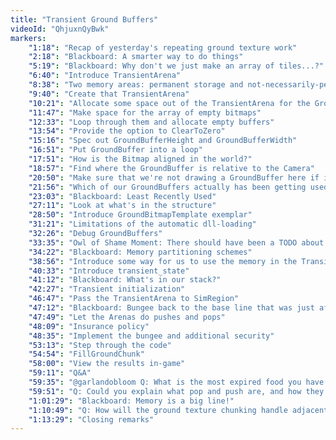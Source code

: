 ```yaml
---
title: "Transient Ground Buffers"
videoId: "QhjuxnQyBwk"
markers:
    "1:18": "Recap of yesterday's repeating ground texture work"
    "2:18": "Blackboard: A smarter way to do things"
    "5:19": "Blackboard: Why don't we just make an array of tiles...?"
    "6:40": "Introduce TransientArena"
    "8:38": "Two memory areas: permanent storage and not-necessarily-permanent storage"
    "9:40": "Create that TransientArena"
    "10:21": "Allocate some space out of the TransientArena for the GroundBuffer"
    "11:47": "Make space for the array of empty bitmaps"
    "12:33": "Loop through them and allocate empty buffers"
    "13:54": "Provide the option to ClearToZero"
    "15:16": "Spec out GroundBufferHeight and GroundBufferWidth"
    "16:51": "Put GroundBuffer into a loop"
    "17:51": "How is the Bitmap aligned in the world?"
    "18:57": "Find where the GroundBuffer is relative to the Camera"
    "20:50": "Make sure that we're not drawing a GroundBuffer here if it isn't valid"
    "21:56": "Which of our GroundBuffers actually has been getting used?"
    "23:03": "Blackboard: Least Recently Used"
    "27:11": "Look at what's in the structure"
    "28:50": "Introduce GroundBitmapTemplate exemplar"
    "31:21": "Limitations of the automatic dll-loading"
    "32:26": "Debug GroundBuffers"
    "33:35": "Owl of Shame Moment: There should have been a TODO about making the TransientArena do something real"
    "34:22": "Blackboard: Memory partitioning schemes"
    "38:56": "Introduce some way for us to use the memory in the TransientArena effectively"
    "40:33": "Introduce transient_state"
    "41:12": "Blackboard: What's in our stack?"
    "42:27": "Transient initialization"
    "46:47": "Pass the TransientArena to SimRegion"
    "47:12": "Blackboard: Bungee back to the base line that was just after the GroundBuffer"
    "47:49": "Let the Arenas do pushes and pops"
    "48:09": "Insurance policy"
    "48:35": "Implement the bungee and additional security"
    "53:13": "Step through the code"
    "54:54": "FillGroundChunk"
    "58:00": "View the results in-game"
    "59:11": "Q&A"
    "59:35": "@garlandobloom Q: What is the most expired food you have ever eaten?"
    "59:51": "Q: Could you explain what pop and push are, and how they work?"
    "1:01:29": "Blackboard: Memory is a big line!"
    "1:10:49": "Q: How will the ground texture chunking handle adjacent rooms with different types of ground?"
    "1:13:29": "Closing remarks"
---
```

